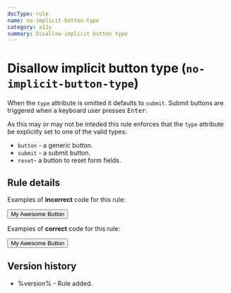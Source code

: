 ```yaml
---
docType: rule
name: no-implicit-button-type
category: a11y
summary: Disallow implicit button type
---
```


# Disallow implicit button type (`no-implicit-button-type`)

When the `type` attribute is omitted it defaults to `submit`.
Submit buttons are triggered when a keyboard user presses <kbd>Enter</kbd>.

As this may or may not be inteded this rule enforces that the `type` attribute be explicitly set to one of the valid types:

- `button` - a generic button.
- `submit` - a submit button.
- `reset`- a button to reset form fields.

## Rule details

Examples of **incorrect** code for this rule:

<validate name="incorrect" rules="no-implicit-button-type">
	<button>My Awesome Button</button>
</validate>

Examples of **correct** code for this rule:

<validate name="correct" rules="no-implicit-button-type">
	<button type="button">My Awesome Button</button>
</validate>

## Version history

- %version% - Rule added.
